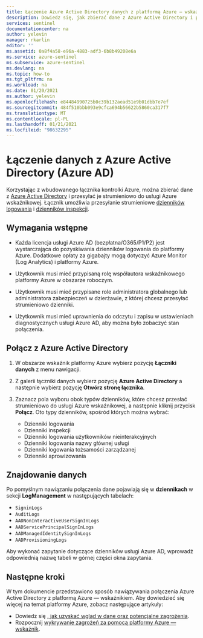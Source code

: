 ```yaml
---
title: Łączenie Azure Active Directory danych z platformą Azure — wskaźnikiem Microsoft Docs
description: Dowiedz się, jak zbierać dane z Azure Active Directory i przesyłać dzienniki logowania usługi Azure AD i dzienniki inspekcji do usługi Azure wskaźnikowej.
services: sentinel
documentationcenter: na
author: yelevin
manager: rkarlin
editor: ''
ms.assetid: 0a8f4a58-e96a-4883-adf3-6b8b49208e6a
ms.service: azure-sentinel
ms.subservice: azure-sentinel
ms.devlang: na
ms.topic: how-to
ms.tgt_pltfrm: na
ms.workload: na
ms.date: 01/20/2021
ms.author: yelevin
ms.openlocfilehash: e84484990725b0c39b132aead51e9b01dbb7e7ef
ms.sourcegitcommit: 484f510bbb093e9cfca694b56622b5860ca317f7
ms.translationtype: MT
ms.contentlocale: pl-PL
ms.lasthandoff: 01/21/2021
ms.locfileid: "98632295"
---
```

# <a name="connect-data-from-azure-active-directory-azure-ad"></a>Łączenie danych z Azure Active Directory (Azure AD)

Korzystając z wbudowanego łącznika kontrolki Azure, można zbierać dane z [Azure Active Directory](../active-directory/fundamentals/active-directory-whatis.md) i przesyłać je strumieniowo do usługi Azure wskaźnikowej. Łącznik umożliwia przesyłanie strumieniowe [dzienników logowania](../active-directory/reports-monitoring/concept-sign-ins.md) i [dzienników inspekcji](../active-directory/reports-monitoring/concept-audit-logs.md).

## <a name="prerequisites"></a>Wymagania wstępne

- Każda licencja usługi Azure AD (bezpłatna/O365/P1/P2) jest wystarczająca do pozyskiwania dzienników logowania do platformy Azure. Dodatkowe opłaty za gigabajty mogą dotyczyć Azure Monitor (Log Analytics) i platformy Azure.

- Użytkownik musi mieć przypisaną rolę współautora wskaźnikowego platformy Azure w obszarze roboczym.

- Użytkownik musi mieć przypisane role administratora globalnego lub administratora zabezpieczeń w dzierżawie, z której chcesz przesyłać strumieniowo dzienniki.

- Użytkownik musi mieć uprawnienia do odczytu i zapisu w ustawieniach diagnostycznych usługi Azure AD, aby można było zobaczyć stan połączenia. 

## <a name="connect-to-azure-active-directory"></a>Połącz z Azure Active Directory

1. W obszarze wskaźnik platformy Azure wybierz pozycję **Łączniki danych** z menu nawigacji.

1. Z galerii łączniki danych wybierz pozycję **Azure Active Directory** a następnie wybierz pozycję **Otwórz stronę łącznika**.

1. Zaznacz pola wyboru obok typów dzienników, które chcesz przesłać strumieniowo do usługi Azure wskaźnikowej, a następnie kliknij przycisk **Połącz**. Oto typy dzienników, spośród których można wybrać:

    - Dzienniki logowania
    - Dzienniki inspekcji
    - Dzienniki logowania użytkowników nieinterakcyjnych
    - Dzienniki logowania nazwy głównej usługi
    - Dzienniki logowania tożsamości zarządzanej
    - Dzienniki aprowizowania

## <a name="find-your-data"></a>Znajdowanie danych

Po pomyślnym nawiązaniu połączenia dane pojawiają się w **dziennikach** w sekcji **LogManagement** w następujących tabelach:

- `SigninLogs`
- `AuditLogs`
- `AADNonInteractiveUserSignInLogs`
- `AADServicePrincipalSignInLogs`
- `AADManagedIdentitySignInLogs`
- `AADProvisioningLogs`

Aby wykonać zapytanie dotyczące dzienników usługi Azure AD, wprowadź odpowiednią nazwę tabeli w górnej części okna zapytania.

## <a name="next-steps"></a>Następne kroki
W tym dokumencie przedstawiono sposób nawiązywania połączenia Azure Active Directory z platformą Azure — wskaźnikiem. Aby dowiedzieć się więcej na temat platformy Azure, zobacz następujące artykuły:
- Dowiedz się [, jak uzyskać wgląd w dane oraz potencjalne zagrożenia](quickstart-get-visibility.md).
- Rozpocznij [wykrywanie zagrożeń za pomocą platformy Azure — wskaźnik](tutorial-detect-threats-built-in.md).
